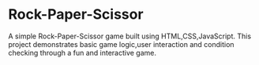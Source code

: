 # Rock-Paper-Scissor
A simple  Rock-Paper-Scissor game built using HTML,CSS,JavaScript.
This project demonstrates basic game logic,user interaction and condition checking through a fun and interactive game.
